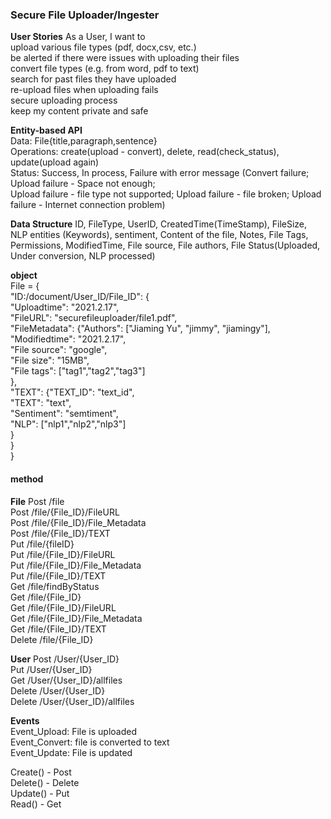 ### Secure File Uploader/Ingester

**User Stories**
As a User, I want to  
upload various file types (pdf, docx,csv, etc.)  
be alerted if there were issues with uploading their files  
convert file types (e.g. from word, pdf to text)  
search for past files they have uploaded  
re-upload files when uploading fails  
secure uploading process  
keep my content private and safe  

**Entity-based API**   
Data: File{title,paragraph,sentence}  
Operations: create(upload - convert), delete, read(check_status), update(upload again)  
Status: Success, In process, Failure with error message (Convert failure; Upload failure - Space not enough;  
Upload failure - file type not supported; Upload failure - file broken; Upload failure - Internet connection problem) 

**Data Structure**
ID, FileType, UserID, CreatedTime(TimeStamp), FileSize, NLP entities (Keywords), sentiment, Content of the file, Notes, File Tags, Permissions, ModifiedTime, File source, File authors, File Status(Uploaded, Under conversion, NLP processed)

**object**  
File = {  
    "ID:/document/User_ID/File_ID": {  
        "Uploadtime": "2021.2.17",  
        "FileURL": "securefileuploader/file1.pdf",  
        "FileMetadata": {"Authors": ["Jiaming Yu", "jimmy", "jiamingy"],  
                         "Modifiedtime": "2021.2.17",  
                         "File source": "google",  
                         "File size": "15MB",  
                         "File tags": ["tag1","tag2","tag3"]  
                        },  
      "TEXT": {"TEXT_ID": "text_id",  
               "TEXT": "text",  
               "Sentiment": "semtiment",  
               "NLP": ["nlp1","nlp2","nlp3"]  
              }    
    }  
}  

#### method
**File**
Post /file    
Post /file/{File_ID}/FileURL    
Post /file/{File_ID}/File_Metadata    
Post /file/{File_ID}/TEXT  
Put /file/{fileID}  
Put /file/{File_ID}/FileURL    
Put /file/{File_ID}/File_Metadata    
Put /file/{File_ID}/TEXT  
Get /file/findByStatus  
Get /file/{File_ID}  
Get /file/{File_ID}/FileURL    
Get /file/{File_ID}/File_Metadata    
Get /file/{File_ID}/TEXT  
Delete /file/{File_ID}  

**User**
Post /User/{User_ID}  
Put /User/{User_ID}  
Get /User/{User_ID}/allfiles  
Delete /User/{User_ID}  
Delete /User/{User_ID}/allfiles  

**Events**  
Event_Upload: File is uploaded  
Event_Convert: file is converted to text  
Event_Update: File is updated  

Create() - Post  
Delete() - Delete  
Update() - Put  
Read() - Get  


